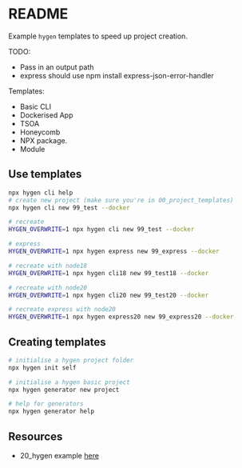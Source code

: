 # README

Example `hygen` templates to speed up project creation.  

TODO:

* Pass in an output path
* express should use npm install express-json-error-handler

Templates:

* Basic CLI
* Dockerised App
* TSOA
* Honeycomb
* NPX package.
* Module

## Use templates

```sh
npx hygen cli help
# create new project (make sure you're in 00_project_templates)
npx hygen cli new 99_test --docker

# recreate
HYGEN_OVERWRITE=1 npx hygen cli new 99_test --docker

# express
HYGEN_OVERWRITE=1 npx hygen express new 99_express --docker

# recreate with node18
HYGEN_OVERWRITE=1 npx hygen cli18 new 99_test18 --docker

# recreate with node20
HYGEN_OVERWRITE=1 npx hygen cli20 new 99_test20 --docker

# recreate express with node20
HYGEN_OVERWRITE=1 npx hygen express20 new 99_express20 --docker
```

## Creating templates

```sh
# initialise a hygen project folder
npx hygen init self

# initialise a hygen basic project
npx hygen generator new project
```

```sh
# help for generators 
npx hygen generator help
```

## Resources

* 20_hygen example [here](../20_hygen/README.md)  

